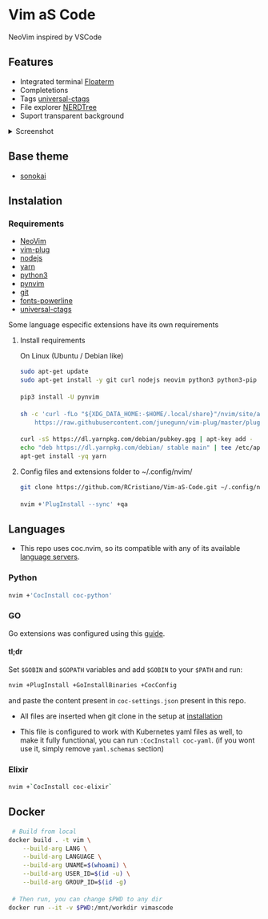 # Vim aS Code

NeoVim inspired by VSCode

## Features

- Integrated terminal [Floaterm](https://github.com/voldikss/vim-floaterm)
- Completetions
- Tags [universal-ctags](https://github.com/universal-ctags/ctags)
- File explorer [NERDTree](https://github.com/preservim/nerdtree)
- Suport transparent background

<details>
<summary>Screenshot</summary>

![print](screenshots/vimascode-2.png)
![print](screenshots/vimascode.png)

</details>

## Base theme

- [sonokai](https://github.com/sainnhe/sonokai)

## Instalation

### Requirements

- [NeoVim](https://github.com/neovim/neovim)
- [vim-plug](https://github.com/junegunn/vim-plug/)
- [nodejs](https://nodejs.org/en/)
- [yarn](https://classic.yarnpkg.com/)
- [python3](https://www.python.org/)
- [pynvim](https://github.com/neovim/pynvim)
- [git](https://git-scm.com/)
- [fonts-powerline](https://github.com/powerline/fonts)
- [universal-ctags](https://github.com/universal-ctags/ctags)

Some language especific extensions have its own requirements

1. Install requirements

    On Linux (Ubuntu / Debian like)

    ```sh
    sudo apt-get update
    sudo apt-get install -y git curl nodejs neovim python3 python3-pip fonts-powerline universal-ctags

    pip3 install -U pynvim

    sh -c 'curl -fLo "${XDG_DATA_HOME:-$HOME/.local/share}"/nvim/site/autoload/plug.vim --create-dirs \
        https://raw.githubusercontent.com/junegunn/vim-plug/master/plug.vim'

    curl -sS https://dl.yarnpkg.com/debian/pubkey.gpg | apt-key add -
    echo "deb https://dl.yarnpkg.com/debian/ stable main" | tee /etc/apt/sources.list.d/yarn.list
    apt-get install -yq yarn
    ```

2. Config files and extensions folder to ~/.config/nvim/

    ```sh
    git clone https://github.com/RCristiano/Vim-aS-Code.git ~/.config/nvim

    nvim +'PlugInstall --sync' +qa
    ```

## Languages

- This repo uses coc.nvim, so its compatible with any of its available [language servers](https://github.com/neoclide/coc.nvim/wiki/Language-servers).

### Python

```sh
nvim +'CocInstall coc-python'
```

### GO

Go extensions was configured using this [guide](https://octetz.com/docs/2019/2019-04-24-vim-as-a-go-ide/).

#### tl;dr

Set `$GOBIN` and `$GOPATH` variables and add `$GOBIN` to your `$PATH` and run:

```sh
nvim +PlugInstall +GoInstallBinaries +CocConfig
```

and paste the content present in `coc-settings.json` present in this repo.

- All files are inserted when git clone in the setup at [installation](#Instalation)

- This file is configured to work with Kubernetes yaml files as well, to make it fully functional, you can run `:CocInstall coc-yaml`. (if you wont use it, simply remove `yaml.schemas` section)

### Elixir

```sh
nvim +`CocInstall coc-elixir`
```


## Docker

```sh
 # Build from local
docker build . -t vim \
    --build-arg LANG \
    --build-arg LANGUAGE \
    --build-arg UNAME=$(whoami) \
    --build-arg USER_ID=$(id -u) \
    --build-arg GROUP_ID=$(id -g)

 # Then run, you can change $PWD to any dir
docker run --it -v $PWD:/mnt/workdir vimascode
```
